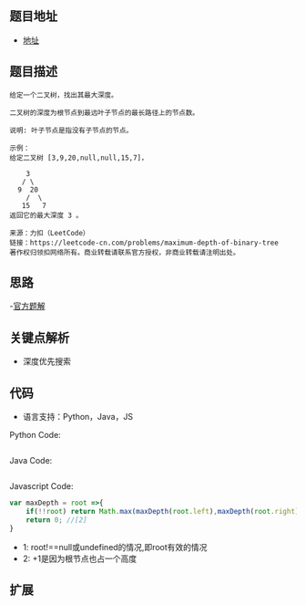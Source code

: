 ## 题目地址

- [地址](https://leetcode-cn.com/problems/maximum-depth-of-binary-tree/)

## 题目描述

```
给定一个二叉树，找出其最大深度。

二叉树的深度为根节点到最远叶子节点的最长路径上的节点数。

说明: 叶子节点是指没有子节点的节点。

示例：
给定二叉树 [3,9,20,null,null,15,7]，

    3
   / \
  9  20
    /  \
   15   7
返回它的最大深度 3 。

来源：力扣（LeetCode）
链接：https://leetcode-cn.com/problems/maximum-depth-of-binary-tree
著作权归领扣网络所有。商业转载请联系官方授权，非商业转载请注明出处。
```

## 思路

-[官方题解](https://leetcode-cn.com/problems/maximum-depth-of-binary-tree/solution/er-cha-shu-de-zui-da-shen-du-by-leetcode/)

## 关键点解析

- 深度优先搜索

## 代码

- 语言支持：Python，Java，JS

Python Code:

```python

```

Java Code:

```java

```

Javascript Code:

```js
var maxDepth = root =>{
    if(!!root) return Math.max(maxDepth(root.left),maxDepth(root.right)) + 1; //[1]
    return 0; //[2]
}
```
- 1: root!==null或undefined的情况,即root有效的情况
- 2: +1是因为根节点也占一个高度

## 扩展

